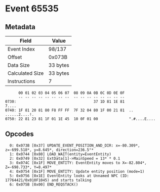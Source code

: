 # Event 65535

## Metadata

| Field           | Value    |
|-----------------|----------|
| Event Index     | 98/137   |
| Offset          | 0x073B   |
| Data Size       | 33 bytes |
| Calculated Size | 33 bytes |
| Instructions    | 7        |

```
      00 01 02 03 04 05 06 07  08 09 0A 0B 0C 0D 0E 0F
      -- -- -- -- -- -- -- --  -- -- -- -- -- -- -- --
0730:                                   37 1D 81 1E 81             7....
0740: 1F 81 20 81 80 F8 FF FF  7F 32 04 80 1F 00 21 81  .. ......2....!.
0750: 22 81 23 81 1F 01 1E 45  10 0F 01 00              ".#....E....    
```

## Opcodes

```
  0: 0x073B [0x37] UPDATE_EVENT_POSITION_AND_DIR: x=-80.309*, z=-699.518*, y=8.645*, direction=236.5°*
  1: 0x0744 [0x80] LOAD_WAIT(entity=EventEntity)
  2: 0x0749 [0x32] ExtData[1]->MainSpeed = 13* * 0.1
  3: 0x074C [0x1F] MOVE_ENTITY: EventEntity moves to X=-82.804*, Z=-698.733*, Y=8.497*
  4: 0x0754 [0x1F] MOVE_ENTITY: Update entity position (mode=1)
  5: 0x0756 [0x1E] EventEntity looks at Unnamed NPC (ID: 17764421/0x010F1045) and starts talking
  6: 0x075B [0x00] END_REQSTACK()
```
